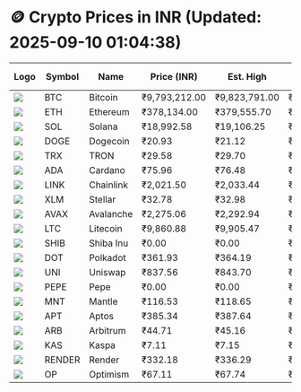 # 🪙 Crypto Prices in INR (Updated: 2025-09-10 01:04:38)

| Logo | Symbol | Name       | Price (INR) | Est. High | Est. Low | Gross Profit | Fees | Net Profit | ROI % |
|------|--------|------------|-------------|-----------|----------|---------------|------|-------------|--------|
| ![](https://coin-images.coingecko.com/coins/images/1/large/bitcoin.png?1696501400) | BTC    | Bitcoin    | ₹9,793,212.00 | ₹9,823,791.00 | ₹9,762,633.00 | ₹626.45 | ₹200.00 | ₹426.45 | 0.43% |
| ![](https://coin-images.coingecko.com/coins/images/279/large/ethereum.png?1696501628) | ETH    | Ethereum   | ₹378,134.00 | ₹379,555.70 | ₹376,712.30 | ₹754.79 | ₹200.00 | ₹554.79 | 0.55% |
| ![](https://coin-images.coingecko.com/coins/images/4128/large/solana.png?1718769756) | SOL    | Solana     | ₹18,992.58 | ₹19,106.25 | ₹18,878.91 | ₹1,204.17 | ₹200.00 | ₹1,004.17 | 1.00% |
| ![](https://coin-images.coingecko.com/coins/images/5/large/dogecoin.png?1696501409) | DOGE   | Dogecoin   | ₹20.93 | ₹21.12 | ₹20.74 | ₹1,866.27 | ₹200.00 | ₹1,666.27 | 1.67% |
| ![](https://coin-images.coingecko.com/coins/images/1094/large/tron-logo.png?1696502193) | TRX    | TRON       | ₹29.58 | ₹29.70 | ₹29.46 | ₹814.66 | ₹200.00 | ₹614.66 | 0.61% |
| ![](https://coin-images.coingecko.com/coins/images/975/large/cardano.png?1696502090) | ADA    | Cardano    | ₹75.96 | ₹76.48 | ₹75.44 | ₹1,367.90 | ₹200.00 | ₹1,167.90 | 1.17% |
| ![](https://coin-images.coingecko.com/coins/images/877/large/chainlink-new-logo.png?1696502009) | LINK   | Chainlink  | ₹2,021.50 | ₹2,033.44 | ₹2,009.56 | ₹1,188.62 | ₹200.00 | ₹988.62 | 0.99% |
| ![](https://coin-images.coingecko.com/coins/images/100/large/fmpFRHHQ_400x400.jpg?1735231350) | XLM    | Stellar    | ₹32.78 | ₹32.98 | ₹32.58 | ₹1,243.19 | ₹200.00 | ₹1,043.19 | 1.04% |
| ![](https://coin-images.coingecko.com/coins/images/12559/large/Avalanche_Circle_RedWhite_Trans.png?1696512369) | AVAX   | Avalanche  | ₹2,275.06 | ₹2,292.94 | ₹2,257.18 | ₹1,584.28 | ₹200.00 | ₹1,384.28 | 1.38% |
| ![](https://coin-images.coingecko.com/coins/images/2/large/litecoin.png?1696501400) | LTC    | Litecoin   | ₹9,860.88 | ₹9,905.47 | ₹9,816.29 | ₹908.53 | ₹200.00 | ₹708.53 | 0.71% |
| ![](https://coin-images.coingecko.com/coins/images/11939/large/shiba.png?1696511800) | SHIB   | Shiba Inu  | ₹0.00 | ₹0.00 | ₹0.00 | ₹1,213.80 | ₹200.00 | ₹1,013.80 | 1.01% |
| ![](https://coin-images.coingecko.com/coins/images/12171/large/polkadot.png?1696512008) | DOT    | Polkadot   | ₹361.93 | ₹364.19 | ₹359.67 | ₹1,254.47 | ₹200.00 | ₹1,054.47 | 1.05% |
| ![](https://coin-images.coingecko.com/coins/images/12504/large/uniswap-logo.png?1720676669) | UNI    | Uniswap    | ₹837.56 | ₹843.70 | ₹831.42 | ₹1,477.96 | ₹200.00 | ₹1,277.96 | 1.28% |
| ![](https://coin-images.coingecko.com/coins/images/29850/large/pepe-token.jpeg?1696528776) | PEPE   | Pepe       | ₹0.00 | ₹0.00 | ₹0.00 | ₹1,867.10 | ₹200.00 | ₹1,667.10 | 1.67% |
| ![](https://coin-images.coingecko.com/coins/images/30980/large/Mantle-Logo-mark.png?1739213200) | MNT    | Mantle     | ₹116.53 | ₹118.65 | ₹114.41 | ₹3,713.09 | ₹200.00 | ₹3,513.09 | 3.51% |
| ![](https://coin-images.coingecko.com/coins/images/26455/large/aptos_round.png?1696525528) | APT    | Aptos      | ₹385.34 | ₹387.64 | ₹383.04 | ₹1,202.23 | ₹200.00 | ₹1,002.23 | 1.00% |
| ![](https://coin-images.coingecko.com/coins/images/16547/large/arb.jpg?1721358242) | ARB    | Arbitrum   | ₹44.71 | ₹45.16 | ₹44.26 | ₹2,040.29 | ₹200.00 | ₹1,840.29 | 1.84% |
| ![](https://coin-images.coingecko.com/coins/images/25751/large/kaspa-icon-exchanges.png?1696524837) | KAS    | Kaspa      | ₹7.11 | ₹7.15 | ₹7.07 | ₹1,060.45 | ₹200.00 | ₹860.45 | 0.86% |
| ![](https://coin-images.coingecko.com/coins/images/11636/large/rndr.png?1696511529) | RENDER | Render     | ₹332.18 | ₹336.29 | ₹328.07 | ₹2,505.56 | ₹200.00 | ₹2,305.56 | 2.31% |
| ![](https://coin-images.coingecko.com/coins/images/25244/large/Optimism.png?1696524385) | OP     | Optimism   | ₹67.11 | ₹67.74 | ₹66.48 | ₹1,886.20 | ₹200.00 | ₹1,686.20 | 1.69% |

